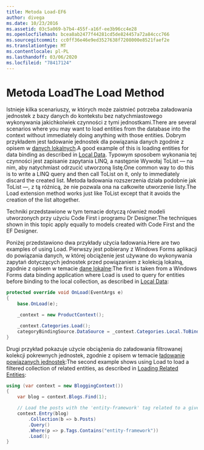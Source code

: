 ```yaml
---
title: Metoda Load-EF6
author: divega
ms.date: 10/23/2016
ms.assetid: 03c5a069-b7b4-455f-a16f-ee3b96cc4e28
ms.openlocfilehash: bcea8ab2477f44281cd5de824457a72a84ccc766
ms.sourcegitcommit: cc0ff36e46e9ed3527638f7208000e8521faef2e
ms.translationtype: MT
ms.contentlocale: pl-PL
ms.lasthandoff: 03/06/2020
ms.locfileid: "78417124"
---
```

# <a name="the-load-method"></a><span data-ttu-id="24983-102">Metoda Load</span><span class="sxs-lookup"><span data-stu-id="24983-102">The Load Method</span></span>
<span data-ttu-id="24983-103">Istnieje kilka scenariuszy, w których może zaistnieć potrzeba załadowania jednostek z bazy danych do kontekstu bez natychmiastowego wykonywania jakichkolwiek czynności z tymi jednostkami.</span><span class="sxs-lookup"><span data-stu-id="24983-103">There are several scenarios where you may want to load entities from the database into the context without immediately doing anything with those entities.</span></span> <span data-ttu-id="24983-104">Dobrym przykładem jest ładowanie jednostek dla powiązania danych zgodnie z opisem w [danych lokalnych](~/ef6/querying/local-data.md).</span><span class="sxs-lookup"><span data-stu-id="24983-104">A good example of this is loading entities for data binding as described in [Local Data](~/ef6/querying/local-data.md).</span></span> <span data-ttu-id="24983-105">Typowym sposobem wykonania tej czynności jest zapisanie zapytania LINQ, a następnie Wywołaj ToList — na nim, aby natychmiast odrzucić utworzoną listę.</span><span class="sxs-lookup"><span data-stu-id="24983-105">One common way to do this is to write a LINQ query and then call ToList on it, only to immediately discard the created list.</span></span> <span data-ttu-id="24983-106">Metoda ładowania rozszerzenia działa podobnie jak ToList —, z tą różnicą, że nie pozwala ona na całkowite utworzenie listy.</span><span class="sxs-lookup"><span data-stu-id="24983-106">The Load extension method works just like ToList except that it avoids the creation of the list altogether.</span></span>  

<span data-ttu-id="24983-107">Techniki przedstawione w tym temacie dotyczą również modeli utworzonych przy użyciu Code First i programu Dr Designer.</span><span class="sxs-lookup"><span data-stu-id="24983-107">The techniques shown in this topic apply equally to models created with Code First and the EF Designer.</span></span>  

<span data-ttu-id="24983-108">Poniżej przedstawiono dwa przykłady użycia ładowania.</span><span class="sxs-lookup"><span data-stu-id="24983-108">Here are two examples of using Load.</span></span> <span data-ttu-id="24983-109">Pierwszy jest pobierany z Windows Forms aplikacji do powiązania danych, w której obciążenie jest używane do wykonywania zapytań dotyczących jednostek przed powiązaniem z kolekcją lokalną, zgodnie z opisem w temacie [dane lokalne](~/ef6/querying/local-data.md):</span><span class="sxs-lookup"><span data-stu-id="24983-109">The first is taken from a Windows Forms data binding application where Load is used to query for entities before binding to the local collection, as described in [Local Data](~/ef6/querying/local-data.md):</span></span>  

``` csharp
protected override void OnLoad(EventArgs e)
{
    base.OnLoad(e);

    _context = new ProductContext();

    _context.Categories.Load();
    categoryBindingSource.DataSource = _context.Categories.Local.ToBindingList();
}
```  

<span data-ttu-id="24983-110">Drugi przykład pokazuje użycie obciążenia do załadowania filtrowanej kolekcji pokrewnych jednostek, zgodnie z opisem w temacie [ładowanie powiązanych jednostek](~/ef6/querying/related-data.md):</span><span class="sxs-lookup"><span data-stu-id="24983-110">The second example shows using Load to load a filtered collection of related entities, as described in [Loading Related Entities](~/ef6/querying/related-data.md):</span></span>  

``` csharp
using (var context = new BloggingContext())
{
    var blog = context.Blogs.Find(1);

    // Load the posts with the 'entity-framework' tag related to a given blog
    context.Entry(blog)
        .Collection(b => b.Posts)
        .Query()
        .Where(p => p.Tags.Contains("entity-framework"))
        .Load();
}
```  
